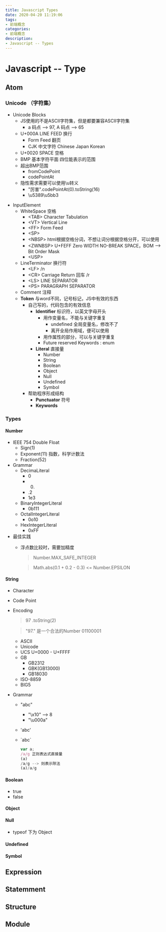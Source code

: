 ```yaml
---
title: Javascript Types
date: 2020-04-20 11:19:06
tags: 
- 前端概念
categories:
- 前端概念
description:
- Javascript -- Types
---
```


# Javascript -- Type
## Atom
### Unicode （字符集）
- Unicode Blocks
	- JS使用的不是ASCII字符集，但是都要兼容ASCII字符集
		- a 码点 --> 97, A 码点 --> 65
	- U+000A LINE FEED 换行
		- Form Feed 翻页
		- CJK 中文字符 Chinese Japan Korean
	- U+0020 SPACE 空格
	- BMP 基本字符平面 四位能表示的范围
	- 超出BMP范围
		- fromCodePoint
		- codePointAt
	- 隐性需求需要可以使用\u转义
		- "厉害".codePointAt(0).toString(16)
		- \u5389\u5bb3
<!-- more -->

- InputElement
	- WhiteSpace 空格
		- &lt;TAB&gt; Character Tabulation
		- &lt;VT&gt; Vertical Line
		- &lt;FF&gt; Form Feed 
		- &lt;SP&gt; 
		- &lt;NBSP&gt; html根据空格分词，不想让词分根据空格分开，可以使用&nbsp;
		- &lt;ZWNBSP&gt; U+FEFF Zero WIDTH NO-BREAK SPACE，BOM --> Bit Order Mask
		- &lt;USP&gt;
	- LineTerminator 换行符
		- &lt;LF&gt; /n
		- &lt;CR&gt; Carriage Return 回车 /r
		- &lt;LS&gt; LINE SEPARATOR
		- &lt;PS&gt; PARAGRAPH SEPARATOR
	- Comment 注释
	- **Token** 与word不同，记号标记，JS中有效的东西
		- 自己写的，代码包含的有效信息
			- **Identifier** 标识符，以英文字母开头
				- 用作变量名，不能与关键字重复
					- undefined 全局变量名，修改不了
					- 离开全局作用域，便可以使用
				- 用作属性的部分，可以与关键字重复
				- Future reserved Keywords : enum
			- **Literal** 直接量
				- Number	
				- String
				- Boolean
				- Object
				- Null
				- Undefined
				- Symbol
		- 帮助程序形成结构
			- **Punctuator** 符号
			- **Keywords** 

			
### Types
#### Number
- IEEE 754 Double Float
	- Sign(1)
	- Exponent(11) 指数，科学计数法
	- Fraction(52)
- Grammar
	- DecimaLiteral
		- 0
		- 0.
		- .2
		- 1e3
	- BinaryIntegerLiteral
		- 0b111
	- OctalIntegerLiteral
		- 0o10
	- HexIntegerLiteral
		- 0xFF
- 最佳实践
	- 浮点数比较时，需要加精度
	
		> Number.MAX\_SAFE\_INTEGER
		
		> Math.abs(0.1 + 0.2 - 0.3) <= Number.EPSILON
	
	
#### String
- Character
- Code Point
- Encoding
	
	> 97 .toString(2)
	
	> "97." 是一个合法的Number 01100001
	
	- ASCII
	- Unicode
	- UCS U+0000 - U+FFFF
	- GB
		- GB2312
		- GBK(GB13000)
		- GB18030
	- ISO-8859
	- BIG5
- Grammar
	- "abc"
		- "\x10" --> 8
		- "\u000a"
	- 'abc'
	- \`abc\`
		
		```javascript
		var a;
		/a/g 正则表达式直接量
		(a)
		/a/g --> 则表示除法
		(a)/a/g
		```
		
	
#### Boolean
- true
- false




#### Object

#### Null
- typeof 下为 Object


#### Undefined

#### Symbol

## Expression
## Statemment
## Structure
## Module
